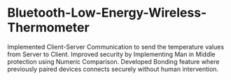 # Bluetooth-Low-Energy-Wireless-Thermometer
Implemented Client-Server Communication to send the temperature values from Server to Client. 
Improved security by Implementing Man in Middle protection using Numeric Comparison. 
Developed Bonding feature where previously paired devices connects securely without human intervention.
